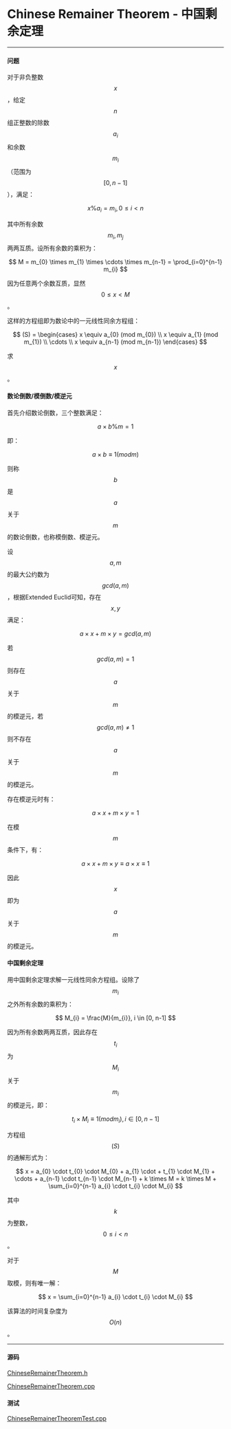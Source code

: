 <script type="text/javascript" src="https://cdnjs.cloudflare.com/ajax/libs/mathjax/2.7.1/MathJax.js?config=TeX-AMS-MML_HTMLorMML"></script>

# Chinese Remainer Theorem - 中国剩余定理

--------

#### 问题

对于非负整数$$ x $$，给定$$ n $$组正整数的除数$$ a_{i} $$和余数$$ m_{i} $$（范围为$$ [0, n-1] $$），满足：

$$
x \% a_{i} = m_{i}, 0 \leq i \lt n
$$

其中所有余数$$ m_{i}, m_{j} $$两两互质。设所有余数的乘积为：

$$
M = m_{0} \times m_{1} \times \cdots \times m_{n-1} = \prod_{i=0}^{n-1} m_{i}
$$

因为任意两个余数互质，显然$$ 0 \leq x \lt M $$。

这样的方程组即为数论中的一元线性同余方程组：

$$
(S) = 
\begin{cases}
x \equiv a_{0} (mod m_{0})  \\
x \equiv a_{1} (mod m_{1})  \\
\cdots                      \\
x \equiv a_{n-1} (mod m_{n-1})
\end{cases}
$$

求$$ x $$。

#### 数论倒数/模倒数/模逆元

首先介绍数论倒数，三个整数满足：

$$
a \times b \% m = 1
$$

即：

$$
a \times b \equiv 1 (mod m)
$$

则称$$ b $$是$$ a $$关于$$ m $$的数论倒数，也称模倒数、模逆元。

设$$ a, m $$的最大公约数为$$ gcd(a, m) $$，根据Extended Euclid可知，存在$$ x, y $$满足：

$$
a \times x + m \times y = gcd(a, m)
$$

若$$ gcd(a, m) = 1 $$则存在$$ a $$关于$$ m $$的模逆元，若$$ gcd(a, m) \neq 1 $$则不存在$$ a $$关于$$ m $$的模逆元。

存在模逆元时有：

$$
a \times x + m \times y = 1
$$

在模$$ m $$条件下，有：

$$
a \times x + m \times y \equiv a \times x \equiv 1
$$

因此$$ x $$即为$$ a $$关于$$ m $$的模逆元。

#### 中国剩余定理

用中国剩余定理求解一元线性同余方程组。设除了$$ m_{i} $$之外所有余数的乘积为：

$$
M_{i} = \frac{M}{m_{i}}, i \in [0, n-1]
$$

因为所有余数两两互质，因此存在$$ t_{i} $$为$$ M_{i} $$关于$$ m_{i} $$的模逆元，即：

$$
t_{i} \times M_{i} \equiv 1 (mod m_{i}), i \in [0, n-1]
$$

方程组$$ (S) $$的通解形式为：

$$
x = a_{0} \cdot t_{0} \cdot M_{0} + a_{1} \cdot + t_{1} \cdot M_{1} + \cdots + a_{n-1} \cdot t_{n-1} \cdot M_{n-1} + k \times M = k \times M + \sum_{i=0}^{n-1} a_{i} \cdot t_{i} \cdot M_{i}
$$

其中$$ k $$为整数，$$ 0 \leq i \lt n $$。

对于$$ M $$取模，则有唯一解：

$$
x = \sum_{i=0}^{n-1} a_{i} \cdot t_{i} \cdot M_{i}
$$

该算法的时间复杂度为$$ O(n) $$。

--------

#### 源码

[ChineseRemainerTheorem.h](https://github.com/linrongbin16/Way-to-Algorithm/blob/master/src/NumberTheory/ChineseRemainerTheorem.h)

[ChineseRemainerTheorem.cpp](https://github.com/linrongbin16/Way-to-Algorithm/blob/master/src/NumberTheory/ChineseRemainerTheorem.cpp)

#### 测试

[ChineseRemainerTheoremTest.cpp](https://github.com/linrongbin16/Way-to-Algorithm/blob/master/src/NumberTheory/ChineseRemainerTheoremTest.cpp)
